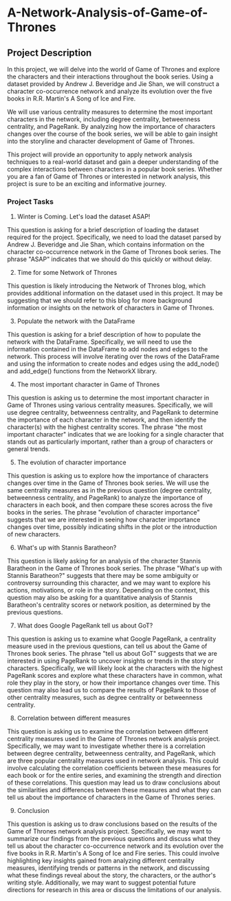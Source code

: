 # A-Network-Analysis-of-Game-of-Thrones

## Project Description

In this project, we will delve into the world of Game of Thrones and explore the characters and their interactions throughout the book series. Using a dataset provided by Andrew J. Beveridge and Jie Shan, we will construct a character co-occurrence network and analyze its evolution over the five books in R.R. Martin's A Song of Ice and Fire.

We will use various centrality measures to determine the most important characters in the network, including degree centrality, betweenness centrality, and PageRank. By analyzing how the importance of characters changes over the course of the book series, we will be able to gain insight into the storyline and character development of Game of Thrones.

This project will provide an opportunity to apply network analysis techniques to a real-world dataset and gain a deeper understanding of the complex interactions between characters in a popular book series. Whether you are a fan of Game of Thrones or interested in network analysis, this project is sure to be an exciting and informative journey.

### Project Tasks

1. Winter is Coming. Let's load the dataset ASAP!

This question is asking for a brief description of loading the dataset required for the project. Specifically, we need to load the dataset parsed by Andrew J. Beveridge and Jie Shan, which contains information on the character co-occurrence network in the Game of Thrones book series. The phrase "ASAP" indicates that we should do this quickly or without delay.

2. Time for some Network of Thrones

This question is likely introducing the Network of Thrones blog, which provides additional information on the dataset used in this project. It may be suggesting that we should refer to this blog for more background information or insights on the network of characters in Game of Thrones.

3. Populate the network with the DataFrame

This question is asking for a brief description of how to populate the network with the DataFrame. Specifically, we will need to use the information contained in the DataFrame to add nodes and edges to the network. This process will involve iterating over the rows of the DataFrame and using the information to create nodes and edges using the add_node() and add_edge() functions from the NetworkX library.

4. The most important character in Game of Thrones

This question is asking us to determine the most important character in Game of Thrones using various centrality measures. Specifically, we will use degree centrality, betweenness centrality, and PageRank to determine the importance of each character in the network, and then identify the character(s) with the highest centrality scores. The phrase "the most important character" indicates that we are looking for a single character that stands out as particularly important, rather than a group of characters or general trends.

5. The evolution of character importance

This question is asking us to explore how the importance of characters changes over time in the Game of Thrones book series. We will use the same centrality measures as in the previous question (degree centrality, betweenness centrality, and PageRank) to analyze the importance of characters in each book, and then compare these scores across the five books in the series. The phrase "evolution of character importance" suggests that we are interested in seeing how character importance changes over time, possibly indicating shifts in the plot or the introduction of new characters.

6. What's up with Stannis Baratheon?

This question is likely asking for an analysis of the character Stannis Baratheon in the Game of Thrones book series. The phrase "What's up with Stannis Baratheon?" suggests that there may be some ambiguity or controversy surrounding this character, and we may want to explore his actions, motivations, or role in the story. Depending on the context, this question may also be asking for a quantitative analysis of Stannis Baratheon's centrality scores or network position, as determined by the previous questions.

7. What does Google PageRank tell us about GoT?

This question is asking us to examine what Google PageRank, a centrality measure used in the previous questions, can tell us about the Game of Thrones book series. The phrase "tell us about GoT" suggests that we are interested in using PageRank to uncover insights or trends in the story or characters. Specifically, we will likely look at the characters with the highest PageRank scores and explore what these characters have in common, what role they play in the story, or how their importance changes over time. This question may also lead us to compare the results of PageRank to those of other centrality measures, such as degree centrality or betweenness centrality.

8. Correlation between different measures

This question is asking us to examine the correlation between different centrality measures used in the Game of Thrones network analysis project. Specifically, we may want to investigate whether there is a correlation between degree centrality, betweenness centrality, and PageRank, which are three popular centrality measures used in network analysis. This could involve calculating the correlation coefficients between these measures for each book or for the entire series, and examining the strength and direction of these correlations. This question may lead us to draw conclusions about the similarities and differences between these measures and what they can tell us about the importance of characters in the Game of Thrones series.

9. Conclusion

This question is asking us to draw conclusions based on the results of the Game of Thrones network analysis project. Specifically, we may want to summarize our findings from the previous questions and discuss what they tell us about the character co-occurrence network and its evolution over the five books in R.R. Martin's A Song of Ice and Fire series. This could involve highlighting key insights gained from analyzing different centrality measures, identifying trends or patterns in the network, and discussing what these findings reveal about the story, the characters, or the author's writing style. Additionally, we may want to suggest potential future directions for research in this area or discuss the limitations of our analysis.
